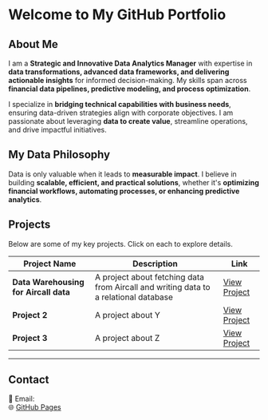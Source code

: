 # **Welcome to My GitHub Portfolio**  

## About Me  
I am a **Strategic and Innovative Data Analytics Manager** with expertise in **data transformations, advanced data frameworks, and delivering actionable insights** for informed decision-making. My skills span across **financial data pipelines, predictive modeling, and process optimization**.  

I specialize in **bridging technical capabilities with business needs**, ensuring data-driven strategies align with corporate objectives. I am passionate about leveraging **data to create value**, streamline operations, and drive impactful initiatives.  

## My Data Philosophy  
Data is only valuable when it leads to **measurable impact**. I believe in building **scalable, efficient, and practical solutions**, whether it's **optimizing financial workflows, automating processes, or enhancing predictive analytics**.  


## Projects  
Below are some of my key projects. Click on each to explore details.  

| Project Name | Description | Link |
|-------------|------------|------|
| **Data Warehousing for Aircall data** | A project about fetching data from Aircall and writing data to a relational database | [View Project](projects/project1.html) |
| **Project 2** | A project about Y | [View Project](projects/project2.html) |
| **Project 3** | A project about Z | [View Project](projects/project3.html) |

---

## Contact  
📧 Email:  
🌐 [GitHub Pages](https://your-github-username.github.io)  
